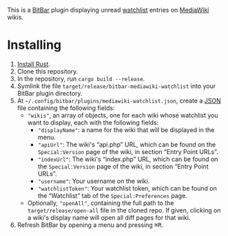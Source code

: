 This is a [BitBar](https://github.com/matryer/bitbar) plugin displaying unread [watchlist](https://www.mediawiki.org/wiki/Manual:Watchlist) entries on [MediaWiki](https://www.mediawiki.org/wiki/MediaWiki) wikis.

# Installing

1. [Install Rust](https://www.rust-lang.org/en-US/install.html).
2. Clone this repository.
3. In the repository, run `cargo build --release`.
4. Symlink the file `target/release/bitbar-mediawiki-watchlist` into your BitBar plugin directory.
5. At `~/.config/bitbar/plugins/mediawiki-watchlist.json`, create a [JSON](https://json.org/) file containing the following fields:
    * `"wikis"`, an array of objects, one for each wiki whose watchlist you want to display, each with the following fields:
        * `"displayName"`: a name for the wiki that will be displayed in the menu.
        * `"apiUrl"`: The wiki's “api.php” URL, which can be found on the `Special:Version` page of the wiki, in section “Entry Point URLs”.
        * `"indexUrl"`: The wiki's “index.php” URL, which can be found on the `Special:Version` page of the wiki, in section “Entry Point URLs”.
        * `"username"`: Your username on the wiki.
        * `"watchlistToken"`: Your watchlist token, which can be found on the “Watchlist” tab of the `Special:Preferences` page.
    * Optionally, `"openAll"`, containing the full path to the `target/release/open-all` file in the cloned repo. If given, clicking on a wiki's display name will open all diff pages for that wiki.
6. Refresh BitBar by opening a menu and pressing <kbd>⌘</kbd><kbd>R</kbd>.
